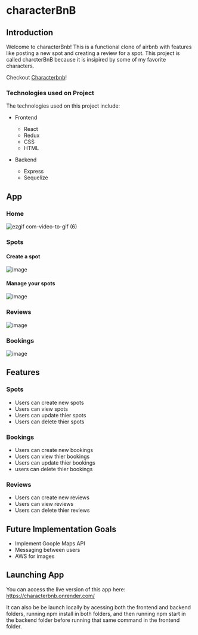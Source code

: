 

# characterBnB

## Introduction

Welcome to characterBnb! This is a functional clone of airbnb with features like posting a new spot and creating a review for a spot. This project is called charcterBnB because it is insipired by some of my favorite characters.

Checkout [Characterbnb](https://github.com/CaSandraSmith/characterBnB/assets/123069069/079ea00b-850c-43b9-92e7-2f8591d1bdac)!

### Technologies used on Project

The technologies used on this project include: 

* Frontend
  * React
  * Redux
  * CSS
  * HTML

* Backend
  * Express
  * Sequelize

## App

### Home

![ezgif com-video-to-gif (6)](https://github.com/CaSandraSmith/characterBnB/assets/123069069/a77eb0dd-53ce-4052-b926-aff8953fabf0)

### Spots

#### Create a spot

![image](https://github.com/CaSandraSmith/characterBnB/assets/123069069/f5b915d5-2653-437f-b442-7331714e5301)

#### Manage your spots

![image](https://github.com/CaSandraSmith/characterBnB/assets/123069069/263794dd-a893-4839-bfd0-d76414f0bdf3)

### Reviews

![image](https://github.com/CaSandraSmith/characterBnB/assets/123069069/20db1f89-d2a2-4f85-adab-f8d2e8d60d2c)

### Bookings

![image](https://github.com/CaSandraSmith/characterBnB/assets/123069069/4189caae-a18f-4d28-b610-bddcdb247561)

## Features

### Spots

* Users can create new spots
* Users can view spots
* Users can update thier spots
* Users can delete thier spots

### Bookings

* Users can create new bookings
* Users can view thier bookings
* Users can update thier bookings
* users can delete thier bookings
  
### Reviews
* Users can create new reviews
* Users can view reviews
* Users can delete thier reviews

## Future Implementation Goals
* Implement Goople Maps API
* Messaging between users
* AWS for images

## Launching App

You can access the live version of this app here: 
https://characterbnb.onrender.com/

It can also be be launch locally by acessing both the frontend and backend folders, running npm install in both folders, and then running npm start in the backend folder before running that same command in the frontend folder.

